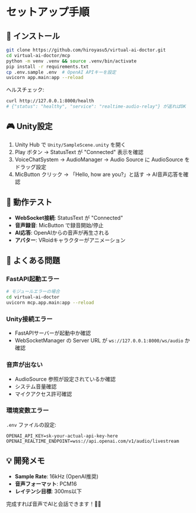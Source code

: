# セットアップ手順

## 🚀 インストール
```bash
git clone https://github.com/hiroyasu5/virtual-ai-doctor.git
cd virtual-ai-doctor/mcp
python -m venv .venv && source .venv/bin/activate
pip install -r requirements.txt
cp .env.sample .env  # OpenAI APIキーを設定
uvicorn app.main:app --reload
```

ヘルスチェック:
```bash
curl http://127.0.0.1:8000/health
# {"status": "healthy", "service": "realtime-audio-relay"} が返ればOK
```

## 🎮 Unity設定
1. Unity Hub で `Unity/SampleScene.unity` を開く
2. Play ボタン → StatusText が "Connected" 表示を確認
3. VoiceChatSystem → AudioManager → Audio Source に AudioSource をドラッグ設定
4. MicButton クリック → 「Hello, how are you?」と話す → AI音声応答を確認

## 🎯 動作テスト
- **WebSocket接続**: StatusText が "Connected"
- **音声録音**: MicButton で録音開始/停止
- **AI応答**: OpenAIからの音声が再生される
- **アバター**: VRoidキャラクターがアニメーション

## 🔧 よくある問題

### FastAPI起動エラー
```bash
# モジュールエラーの場合
cd virtual-ai-doctor
uvicorn mcp.app.main:app --reload
```

### Unity接続エラー
- FastAPIサーバーが起動中か確認
- WebSocketManager の Server URL が `ws://127.0.0.1:8000/ws/audio` か確認

### 音声が出ない
- AudioSource 参照が設定されているか確認
- システム音量確認
- マイクアクセス許可確認

### 環境変数エラー
`.env` ファイルの設定:
```env
OPENAI_API_KEY=sk-your-actual-api-key-here
OPENAI_REALTIME_ENDPOINT=wss://api.openai.com/v1/audio/livestream
```

## 💡 開発メモ
- **Sample Rate**: 16kHz (OpenAI推奨)
- **音声フォーマット**: PCM16
- **レイテンシ目標**: 300ms以下

完成すれば音声でAIと会話できます！🎤✨

